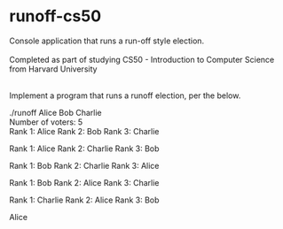 # runoff-cs50
Console application that runs a run-off style election.<br><br>
Completed as part of studying CS50 - Introduction to Computer Science from Harvard University<br><br>

Implement a program that runs a runoff election, per the below.<br>

./runoff Alice Bob Charlie<br>
Number of voters: 5<br>
Rank 1: Alice
Rank 2: Bob
Rank 3: Charlie

Rank 1: Alice
Rank 2: Charlie
Rank 3: Bob

Rank 1: Bob
Rank 2: Charlie
Rank 3: Alice

Rank 1: Bob
Rank 2: Alice
Rank 3: Charlie

Rank 1: Charlie
Rank 2: Alice
Rank 3: Bob

Alice
